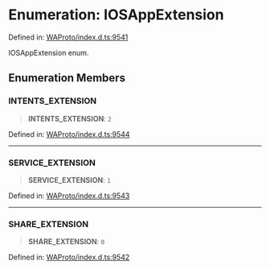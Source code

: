 # Enumeration: IOSAppExtension

Defined in: [WAProto/index.d.ts:9541](https://github.com/Fokusdotid/bail/blob/82f46c566476ac566bfd781dede14412fcdfb787/WAProto/index.d.ts#L9541)

IOSAppExtension enum.

## Enumeration Members

### INTENTS\_EXTENSION

> **INTENTS\_EXTENSION**: `2`

Defined in: [WAProto/index.d.ts:9544](https://github.com/Fokusdotid/bail/blob/82f46c566476ac566bfd781dede14412fcdfb787/WAProto/index.d.ts#L9544)

***

### SERVICE\_EXTENSION

> **SERVICE\_EXTENSION**: `1`

Defined in: [WAProto/index.d.ts:9543](https://github.com/Fokusdotid/bail/blob/82f46c566476ac566bfd781dede14412fcdfb787/WAProto/index.d.ts#L9543)

***

### SHARE\_EXTENSION

> **SHARE\_EXTENSION**: `0`

Defined in: [WAProto/index.d.ts:9542](https://github.com/Fokusdotid/bail/blob/82f46c566476ac566bfd781dede14412fcdfb787/WAProto/index.d.ts#L9542)
